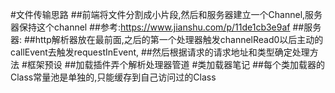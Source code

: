#文件传输思路
##前端将文件分割成小片段,然后和服务器建立一个Channel,服务器保持这个channel
##参考:https://www.jianshu.com/p/11de1cb3e9af
##服务器:
##http解析器放在最前面,之后的第一个处理器触发channelRead0以后主动的callEvent去触发requestInEvent,
##然后根据请求的请求地址和类型确定处理方法
#框架预设
##加载插件弄个解析处理器管道
#类加载器笔记
##每个类加载器的Class常量池是单独的,只能缓存到自己访问过的Class